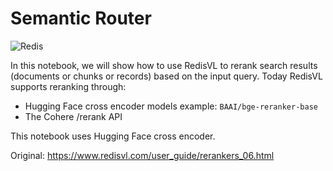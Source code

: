 # Semantic Router

![Redis](https://redis.io/wp-content/uploads/2024/04/Logotype.svg?auto=webp&quality=85,75&width=120)

In this notebook, we will show how to use RedisVL to rerank search results (documents or chunks or records) based on the input query. Today RedisVL supports reranking through:

- Hugging Face cross encoder models example: `BAAI/bge-reranker-base`
- The Cohere /rerank API

This notebook uses Hugging Face cross encoder.

Original: https://www.redisvl.com/user_guide/rerankers_06.html
